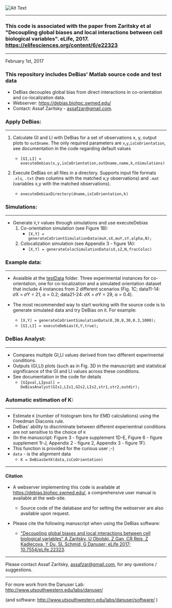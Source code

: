 ![Alt Text](DeBiasLogo.PNG?raw=true "DeBias")

-------------

### This code is associated with the paper from Zaritsky et al "Decoupling global biases and local interactions between cell biological variables". eLife, 2017. https://elifesciences.org/content/6/e22323 

-------------
February 1st, 2017

### This repository includes DeBias' Matlab source code and test data
- DeBias decouples global bias from direct interactions in co-orientation and co-localization data. 
- Webserver: https://debias.biohpc.swmed.edu/
- Contact: Assaf Zaritsky - assafzar@gmail.com.


### Apply DeBias:
------------
1. Calculate GI and LI with DeBias for a set of observations x, y, output plots to `outDname`.
   The only required parameters are `x`,`y`,`isCoOrientation`, see documentation in the code regarding default values
    * `[GI,LI] = executeDebias(x,y,isCoOrientation,outDname,name,k,nSimulations)`

2. Execute DeBias on all files in a directory. 
   Supports input file formats `.xls`, `.txt` (two columns with the matched x,y observations) and `.mat` (variables x,y with the matched observations).   
    * `executeDebiasDirectory(dname,isCoOrientation,k)`

### Simulations:
-----------
- Generate `X`,`Y` values through simulations and use executeDebias 
    1. Co-orientation simulation (see Figure 1B):
        * `[X,Y] = generateCoOrientSimulationData(muX,sX,muY,sY,alpha,N);`
    2. Colocalization simulation (see Appendix 3 - figure 1A):
        * `[X,Y] = generateColocSimulationData(sX,sZ,N,fracColoc)`

### Example data:
------------
- Avaialble at the [testData](https://github.com/DanuserLab/DeBias/tree/master/testData) folder. Three experimental instances for co-orientation, one for co-localization and a simulated orientation dataset that include 4 instances from 2 different scenarios (Fig. 1C; data11-14: 𝜎X = 𝜎Y = 21, α = 0.2; data21-24: 𝜎X = 𝜎Y = 29, α = 0.4).

- The most recommended way to start working with the source code is to generate simulated data and try DeBias on it. For example:
    * `[X,Y] = generateCoOrientSimulationData(0,30,0,30,0.3,1000);`
    * `[GI,LI] = executeDebias(X,Y,true);`

### DeBias Analyst:
--------------
- Compares multiple GI,LI values derived from two different experimental conditions. 
- Outputs (GI,LI) plots (such as in Fig. 3D in the manuscript) and statistical significance of the GI and LI values across these conditions.
- See documentation in the code for details
    - `[GIpval,LIpval] = DeBiasAnalyst(GIs1,LIs1,GIs2,LIs2,str1,str2,outdir);`


### Automatic estimation of K:
-------------------------
- Estimate `K` (number of histogram bins for EMD calculations) using the Freedman Diaconis rule.
- DeBias' ability to discriminate between different experiemtnal conditions are not sensitive to the choice of `K` 
- (In the manuscript: Figure 3 - figure supplement 1D-E, Figure 6 - figure supplement 1I-J, Appendix 2 - figure 2, Appendix 3 - figure 1F).
- This function is provided for the curious user ;-)
- `data` - is the alignment data
    * `K = DeBiasGetK(data,isCoOrientation)`

------------------
#### Citation
- A webserver implementing this code is available at https://debias.biohpc.swmed.edu/, a comprehensive user manual is available at the web-site. 
    - Source code of the database and for setting the webserver are also available upon request.   

- Please cite the following manuscript when using the DeBias software:
   - ["Decoupling global biases and local interactions between cell biological variables" A Zaritsky, U Obolski, Z Gan, CR Reis, Z Kadlecova, Y Du, SL Schmid, G Danuser; eLife 2017; 10.7554/eLife.22323](http://dx.doi.org/10.7554/eLife.22323).

-----------------

Please contact Assaf Zaritsky, assafzar@gmail.com, for any questions / suggestions.

-----------------

For more work from the Danuser Lab: http://www.utsouthwestern.edu/labs/danuser/

(and software: http://www.utsouthwestern.edu/labs/danuser/software/ )
